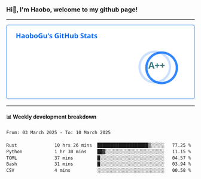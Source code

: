 <!--<h2 align="center"> Hi👋, I'm Haobo, welcome to my github page! </h2>-->
### Hi👋, I'm Haobo, welcome to my github page!
-------

<img href="https://github.com/HaoboGu" src="assets/stats.svg" alt="github stats" /> 

-------

#### 📊 **Weekly development breakdown**
<!--START_SECTION:waka-->

```txt
From: 03 March 2025 - To: 10 March 2025

Rust              10 hrs 26 mins  ███████████████████▒░░░░░   77.25 %
Python            1 hr 30 mins    ██▓░░░░░░░░░░░░░░░░░░░░░░   11.15 %
TOML              37 mins         █░░░░░░░░░░░░░░░░░░░░░░░░   04.57 %
Bash              31 mins         █░░░░░░░░░░░░░░░░░░░░░░░░   03.94 %
CSV               4 mins          ░░░░░░░░░░░░░░░░░░░░░░░░░   00.58 %
```

<!--END_SECTION:waka-->
<!--
backup url: https://github-readme-status-dusky-ten.vercel.app/api?username=HaoboGu&count_private=true&show_icons=true&theme=transparent&border_color=2f80ed
-->
<!--
**HaoboGu/HaoboGu** is a ✨ _special_ ✨ repository because its `README.md` (this file) appears on your GitHub profile.

Here are some ideas to get you started:

- 🔭 I’m currently working on AI-assisted programming tools
- 🌱 I’m currently learning ...
- 👯 I’m looking to collaborate on ...
- 🤔 I’m looking for help with ...
- 💬 Ask me about ...
- 📫 How to reach me: ...
- 😄 Pronouns: ...
- ⚡ Fun fact: ...
-->
